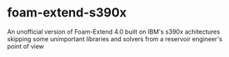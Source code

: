 # foam-extend-s390x
An unofficial version of Foam-Extend 4.0 built on IBM's s390x achitectures skipping some unimportant libraries and solvers from a reservoir engineer's point of view
